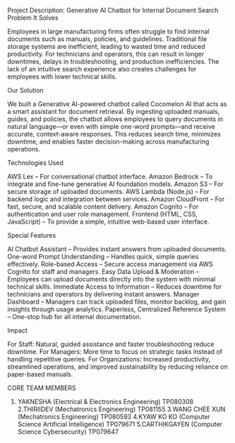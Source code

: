 Project Description: Generative AI Chatbot for Internal Document Search
Problem It Solves

Employees in large manufacturing firms often struggle to find internal documents such as manuals, policies, and guidelines. Traditional file storage systems are inefficient, leading to wasted time and reduced productivity. For technicians and operators, this can result in longer downtimes, delays in troubleshooting, and production inefficiencies. The lack of an intuitive search experience also creates challenges for employees with lower technical skills.

Our Solution

We built a Generative AI-powered chatbot called Cocomelon AI that acts as a smart assistant for document retrieval. By ingesting uploaded manuals, guides, and policies, the chatbot allows employees to query documents in natural language—or even with simple one-word prompts—and receive accurate, context-aware responses. This reduces search time, minimizes downtime, and enables faster decision-making across manufacturing operations.

Technologies Used

AWS Lex – For conversational chatbot interface.
Amazon Bedrock – To integrate and fine-tune generative AI foundation models.
Amazon S3 – For secure storage of uploaded documents.
AWS Lambda (Node.js) – For backend logic and integration between services.
Amazon CloudFront – For fast, secure, and scalable content delivery.
Amazon Cognito – For authentication and user role management.
Frontend (HTML, CSS, JavaScript) – To provide a simple, intuitive web-based user interface.

Special Features

AI Chatbot Assistant – Provides instant answers from uploaded documents.
One-word Prompt Understanding – Handles quick, simple queries effectively.
Role-based Access – Secure access management via AWS Cognito for staff and managers.
Easy Data Upload & Moderation – Employees can upload documents directly into the system with minimal technical skills.
Immediate Access to Information – Reduces downtime for technicians and operators by delivering instant answers.
Manager Dashboard – Managers can track uploaded files, monitor backlog, and gain insights through usage analytics.
Paperless, Centralized Reference System – One-stop hub for all internal documentation.



Impact

For Staff: Natural, guided assistance and faster troubleshooting reduce downtime.
For Managers: More time to focus on strategic tasks instead of handling repetitive queries.
For Organizations: Increased productivity, streamlined operations, and improved sustainability by reducing reliance on paper-based manuals.

CORE TEAM MEMBERS
1. YAKNESHA
(Electrical & Electronics Engineering)
TP080308
2.THIRIIDEV (Mechatronics Engineering)
TP081155
3.WANG CHEE XUN (Mechatronics Engineering)
TP080593
4.KYAW KO KO
(Computer Science Artificial Intelligence)
TP079671
5.CARTHIKGAYEN
(Computer Science Cybersecurity)
TP079647
